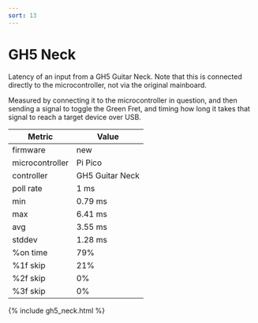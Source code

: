```yaml
---
sort: 13
---
```

# GH5 Neck
Latency of an input from a GH5 Guitar Neck. Note that this is connected directly to the microcontroller, not via the original mainboard.

Measured by connecting it to the microcontroller in question, and then sending a signal to toggle the Green Fret, and timing how long it takes that signal to reach a target device over USB.

| Metric          | Value           |
| --------------- | --------------- |
| firmware        | new             |
| microcontroller | Pi Pico         |
| controller      | GH5 Guitar Neck |
| poll rate       | 1 ms            |
| min             | 0.79 ms         |
| max             | 6.41 ms         |
| avg             | 3.55 ms         |
| stddev          | 1.28 ms         |
| %on time        | 79%             |
| %1f skip        | 21%             |
| %2f skip        | 0%              |
| %3f skip        | 0%              |

{% include gh5_neck.html %}
